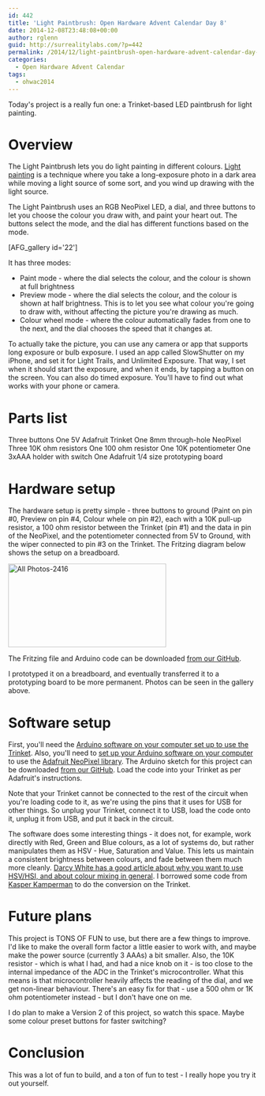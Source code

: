```yaml
---
id: 442
title: 'Light Paintbrush: Open Hardware Advent Calendar Day 8'
date: 2014-12-08T23:48:08+00:00
author: rglenn
guid: http://surrealitylabs.com/?p=442
permalink: /2014/12/light-paintbrush-open-hardware-advent-calendar-day-8/
categories:
  - Open Hardware Advent Calendar
tags:
  - ohwac2014
---
```

Today's project is a really fun one: a Trinket-based LED paintbrush for light painting.

<h1>Overview</h1>
The Light Paintbrush lets you do light painting in different colours. <a href="http://en.wikipedia.org/wiki/Light_painting" target="_blank">Light painting</a> is a technique where you take a long-exposure photo in a dark area while moving a light source of some sort, and you wind up drawing with the light source.

The Light Paintbrush uses an RGB NeoPixel LED, a dial, and three buttons to let you choose the colour you draw with, and paint your heart out. The buttons select the mode, and the dial has different functions based on the mode.

[AFG_gallery id='22']

It has three modes:<ul>
	<li>Paint mode - where the dial selects the colour, and the colour is shown at full brightness</li>
	<li>Preview mode - where the dial selects the colour, and the colour is shown at half brightness. This is to let you see what colour you're going to draw with, without affecting the picture you're drawing as much.</li>
	<li>Colour wheel mode - where the colour automatically fades from one to the next, and the dial chooses the speed that it changes at.</li>
</ul>

To actually take the picture, you can use any camera or app that supports long exposure or bulb exposure. I used an app called SlowShutter on my iPhone, and set it for Light Trails, and Unlimited Exposure. That way, I set when it should start the exposure, and when it ends, by tapping a button on the screen. You can also do timed exposure. You'll have to find out what works with your phone or camera.

<h1>Parts list</h1>
Three buttons
One 5V Adafruit Trinket
One 8mm through-hole NeoPixel
Three 10K ohm resistors
One 100 ohm resistor
One 10K potentiometer
One 3xAAA holder with switch
One Adafruit 1/4 size prototyping board

<h1>Hardware setup</h1>
The hardware setup is pretty simple - three buttons to ground (Paint on pin #0, Preview on pin #4, Colour whele on pin #2), each with a 10K pull-up resistor, a 100 ohm resistor between the Trinket (pin #1) and the data in pin of the NeoPixel, and the potentiometer connected from 5V to Ground, with the wiper connected to pin #3 on the Trinket. The Fritzing diagram below shows the setup on a breadboard.

<a href="http://www.flickr.com/photos/61091961@N06/15954435246/" title="All Photos-2416" rel="lightbox"><img src="http://farm8.staticflickr.com/7553/15954435246_639fb218d7_n.jpg" width="320" height="169" alt="All Photos-2416" title="All Photos-2416" class="aligncenter"></a>

The Fritzing file and Arduino code can be downloaded <a href="https://github.com/SurrealityLabs/LightPaintbrush" target="_blank">from our GitHub</a>.

I prototyped it on a breadboard, and eventually transferred it to a prototyping board to be more permanent. Photos can be seen in the gallery above.

<h1>Software setup</h1>
First, you'll need the <a href="https://learn.adafruit.com/introducing-trinket/setting-up-with-arduino-ide" target="_blank">Arduino software on your computer set up to use the Trinket</a>. Also, you'll need to <a href="https://learn.adafruit.com/adafruit-all-about-arduino-libraries-install-use/how-to-install-a-library" target="_blank">set up your Arduino software on your computer</a> to use the <a href="https://learn.adafruit.com/adafruit-neopixel-uberguide/arduino-library" target="_blank">Adafruit NeoPixel library</a>. The Arduino sketch for this project can be downloaded <a href="https://github.com/SurrealityLabs/LightPaintbrush" target="_blank">from our GitHub</a>. Load the code into your Trinket as per Adafruit's instructions.

Note that your Trinket cannot be connected to the rest of the circuit when you're loading code to it, as we're using the pins that it uses for USB for other things. So unplug your Trinket, connect it to USB, load the code onto it, unplug it from USB, and put it back in the circuit.

The software does some interesting things - it does not, for example, work directly with Red, Green and Blue colours, as a lot of systems do, but rather manipulates them as HSV - Hue, Saturation and Value. This lets us maintain a consistent brightness between colours, and fade between them much more cleanly. <a href="http://inventorartist.com/primary-colors/" target="_blank">Darcy White has a good article about why you want to use HSV/HSI, and about colour mixing in general</a>. I borrowed some code from <a href="http://www.kasperkamperman.com/blog/arduino/arduino-programming-hsb-to-rgb/" target="_blank">Kasper Kamperman</a> to do the conversion on the Trinket.

<h1>Future plans</h1>
This project is TONS OF FUN to use, but there are a few things to improve. I'd like to make the overall form factor a little easier to work with, and maybe make the power source (currently 3 AAAs) a bit smaller. Also, the 10K resistor - which is what I had, and had a nice knob on it - is too close to the internal impedance of the ADC in the Trinket's microcontroller. What this means is that microcontroller heavily affects the reading of the dial, and we get non-linear behaviour. There's an easy fix for that - use a 500 ohm or 1K ohm potentiometer instead - but I don't have one on me.

I do plan to make a Version 2 of this project, so watch this space. Maybe some colour preset buttons for faster switching?

<h1>Conclusion</h1>
This was a lot of fun to build, and a ton of fun to test - I really hope you try it out yourself.